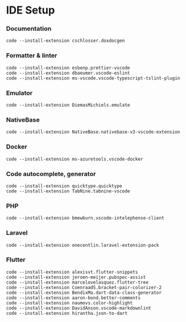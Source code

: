 # IDE Setup

### Documentation

```
code --install-extension cschlosser.doxdocgen
```

### Formatter & linter

```
code --install-extension esbenp.prettier-vscode
code --install-extension dbaeumer.vscode-eslint
code --install-extension ms-vscode.vscode-typescript-tslint-plugin
```

### Emulator

```
code --install-extension DiemasMichiels.emulate
```

### NativeBase

```
code --install-extension NativeBase.nativebase-v3-vscode-extension
```

### Docker

```
code --install-extension ms-azuretools.vscode-docker
```

### Code autocomplete, generator

```
code --install-extension quicktype.quicktype
code --install-extension TabNine.tabnine-vscode
```

### PHP

```
code --install-extension bmewburn.vscode-intelephense-client
```

### Laravel

```
code --install-extension onecentlin.laravel-extension-pack
```

### Flutter

```
code --install-extension alexisvt.flutter-snippets
code --install-extension jeroen-meijer.pubspec-assist
code --install-extension marcelovelasquez.flutter-tree
code --install-extension CoenraadS.bracket-pair-colorizer-2
code --install-extension BendixMa.dart-data-class-generator
code --install-extension aaron-bond.better-comments
code --install-extension naumovs.color-highlight
code --install-extension DavidAnson.vscode-markdownlint
code --install-extension hirantha.json-to-dart
```
